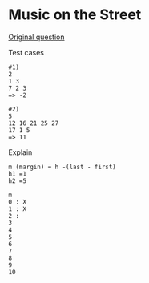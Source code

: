 # Music on the Street

[Original question](https://www.hackerrank.com/contests/w26/challenges/street-parade-1)

Test cases
```
#1)
2
1 3
7 2 3
=> -2

#2)
5
12 16 21 25 27
17 1 5 
=> 11
```

Explain
```
m (margin) = h -(last - first) 
h1 =1
h2 =5

m 
0 : X
1 : X
2 : 
3
4
5
6
7
8
9
10

```

```cpp

```
